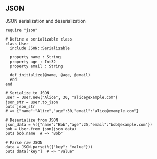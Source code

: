 <!-- METADATA
{
  "title": "Crystal JSON",
  "tags": [
    "crystal",
    "json",
    "serialization"
  ],
  "language": "crystal"
}
-->

## JSON
JSON serialization and deserialization
```crystal
require "json"

# Define a serializable class
class User
  include JSON::Serializable

  property name : String
  property age : Int32
  property email : String

  def initialize(@name, @age, @email)
  end
end

# Serialize to JSON
user = User.new("Alice", 30, "alice@example.com")
json_str = user.to_json
puts json_str
# => {"name":"Alice","age":30,"email":"alice@example.com"}

# Deserialize from JSON
json_data = %({"name":"Bob","age":25,"email":"bob@example.com"})
bob = User.from_json(json_data)
puts bob.name  # => "Bob"

# Parse raw JSON
data = JSON.parse(%({"key": "value"}))
puts data["key"]  # => "value"
```
